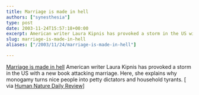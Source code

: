 ```yaml
---
title: Marriage is made in hell
authors: ["synesthesia"]
type: post
date: 2003-11-24T15:57:18+00:00
excerpt: American writer Laura Kipnis has provoked a storm in the US with a new book attacking marriage. Here, she explains why monogamy turns nice people into petty dictators and household tyrants
slug: marriage-is-made-in-hell 
aliases: ["/2003/11/24/marriage-is-made-in-hell"]

---
```

[Marriage is made in hell][1] American writer Laura Kipnis has provoked a storm in the US with a new book attacking marriage. Here, she explains why monogamy turns nice people into petty dictators and household tyrants. [ via [Human Nature Daily Review][2]]

 [1]: https://observer.guardian.co.uk/comment/story/0,6903,1037049,00.html
 [2]: https://human-nature.com/nibbs/
